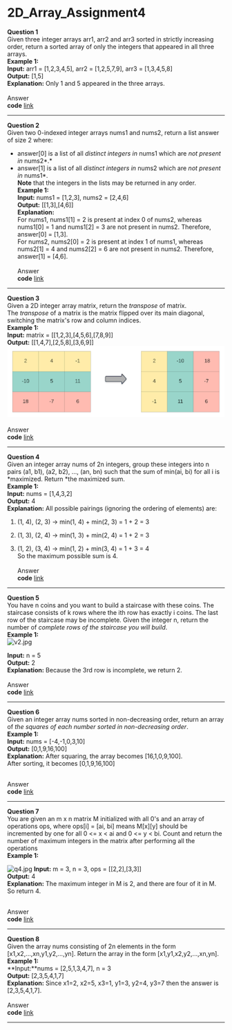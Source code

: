 # 2D_Array_Assignment4
**Question 1**<br>
Given three integer arrays arr1, arr2 and arr3 sorted in strictly increasing order, return a sorted array of only the integers that appeared in all three arrays.<br>
**Example 1:**<br>
**Input:** arr1 = [1,2,3,4,5], arr2 = [1,2,5,7,9], arr3 = [1,3,4,5,8]<br>
**Output:** [1,5]<br>
**Explanation:** Only 1 and 5 appeared in the three arrays.<br><br>
Answer<br>
**code** [link](https://github.com/Srijana1425/2D_Array_Assignment4/blob/main/ans1.js)

**************************************************
**Question 2**<br>
Given two 0-indexed integer arrays nums1 and nums2, return a list answer of size 2 where:<br>
- answer[0] is a list of all *distinct integers in* nums1 which are *not present in* nums2*.*<br>
- answer[1] is a list of all *distinct integers in* nums2 which are *not present in* nums1*.<br>
**Note** that the integers in the lists may be returned in any order.<br>
**Example 1:**<br>
**Input:** nums1 = [1,2,3], nums2 = [2,4,6]<br>
**Output:** [[1,3],[4,6]]<br>
**Explanation:**<br>
For nums1, nums1[1] = 2 is present at index 0 of nums2, whereas nums1[0] = 1 and nums1[2] = 3 are not present in nums2. Therefore, answer[0] = [1,3].<br>
For nums2, nums2[0] = 2 is present at index 1 of nums1, whereas nums2[1] = 4 and nums2[2] = 6 are not present in nums2. Therefore, answer[1] = [4,6].<br><br>
Answer<br>
**code** [link](https://github.com/Srijana1425/2D_Array_Assignment4/blob/main/ans2.js)

**************************************************
**Question 3**<br>
Given a 2D integer array matrix, return the *transpose* of matrix.<br>
The *transpose* of a matrix is the matrix flipped over its main diagonal, switching the matrix's row and column indices.<br>
**Example 1:**<br>
**Input:** matrix = [[1,2,3],[4,5,6],[7,8,9]]<br>
**Output:** [[1,4,7],[2,5,8],[3,6,9]]<br>
![iamge_v3.png](https://github.com/Srijana1425/2D_Array_Assignment4/blob/main/img/iamge_v3.png)<br><br>
Answer<br>
**code** [link](https://github.com/Srijana1425/2D_Array_Assignment4/blob/main/ans3.js)

**************************************************
**Question 4**<br>
Given an integer array nums of 2n integers, group these integers into n pairs (a1, b1), (a2, b2), ..., (an, bn) such that the sum of min(ai, bi) for all i is *maximized. Return *the maximized sum.<br>
**Example 1:**<br>
**Input:** nums = [1,4,3,2]<br>
**Output:** 4<br>
**Explanation:** All possible pairings (ignoring the ordering of elements) are:<br>

1. (1, 4), (2, 3) -> min(1, 4) + min(2, 3) = 1 + 2 = 3<br>

2. (1, 3), (2, 4) -> min(1, 3) + min(2, 4) = 1 + 2 = 3<br>

3. (1, 2), (3, 4) -> min(1, 2) + min(3, 4) = 1 + 3 = 4<br>
So the maximum possible sum is 4.<br><br>
Answer<br>
**code** [link](https://github.com/Srijana1425/2D_Array_Assignment4/blob/main/ans4.js)

**************************************************
**Question 5**<br>
You have n coins and you want to build a staircase with these coins. The staircase consists of k rows where the ith row has exactly i coins. The last row of the staircase may be incomplete.
Given the integer n, return the number of *complete rows of the staircase you will build*.<br>
**Example 1:**<br>
![v2.jpg](https://s3-us-west-2.amazonaws.com/secure.notion-static.com/4bd91cfa-d2b1-47b3-8197-a72e8dcfff4b/v2.jpg)<br>

**Input:** n = 5<br>
**Output:** 2<br>
**Explanation:** Because the 3rd row is incomplete, we return 2.<br><br>
Answer<br>
**code** [link](https://github.com/Srijana1425/2D_Array_Assignment4/blob/main/ans5.js)

**************************************************
**Question 6**<br>
Given an integer array nums sorted in non-decreasing order, return an array of *the squares of each number sorted in non-decreasing order*.<br>
**Example 1:**<br>
**Input:** nums = [-4,-1,0,3,10]<br>
**Output:** [0,1,9,16,100]<br>
**Explanation:** After squaring, the array becomes [16,1,0,9,100].<br>
After sorting, it becomes [0,1,9,16,100]<br><br>

Answer<br>
**code** [link](https://github.com/Srijana1425/2D_Array_Assignment4/blob/main/ans6.js)

**************************************************
**Question 7**<br>
You are given an m x n matrix M initialized with all 0's and an array of operations ops, where ops[i] = [ai, bi] means M[x][y] should be incremented by one for all 0 <= x < ai and 0 <= y < bi.
Count and return the number of maximum integers in the matrix after performing all the operations<br>
**Example 1:**<br>

![q4.jpg](https://s3-us-west-2.amazonaws.com/secure.notion-static.com/4d0890d0-7bc7-4f59-be8e-352d9f3c1c52/q4.jpg)
**Input:** m = 3, n = 3, ops = [[2,2],[3,3]]<br>
**Output:** 4<br>
**Explanation:** The maximum integer in M is 2, and there are four of it in M. So return 4.<br><br>

Answer<br>
**code** [link](https://github.com/Srijana1425/2D_Array_Assignment4/blob/main/ans7.js)

**************************************************
**Question 8**<br>
Given the array nums consisting of 2n elements in the form [x1,x2,...,xn,y1,y2,...,yn].
Return the array in the form [x1,y1,x2,y2,...,xn,yn].<br>
**Example 1:**<br>
**Input:**nums = [2,5,1,3,4,7], n = 3<br>
**Output:** [2,3,5,4,1,7]<br>
**Explanation:** Since x1=2, x2=5, x3=1, y1=3, y2=4, y3=7 then the answer is [2,3,5,4,1,7].<br><br>
 Answer<br>
**code** [link](https://github.com/Srijana1425/2D_Array_Assignment4/blob/main/ans8.js)

**************************************************

